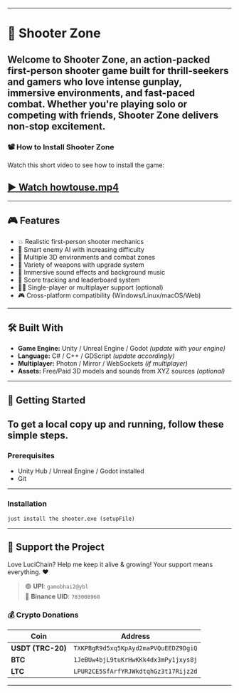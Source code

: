 
---
# 🔫 Shooter Zone

Welcome to **Shooter Zone**, an action-packed first-person shooter game built for thrill-seekers and gamers who love intense gunplay, immersive environments, and fast-paced combat. Whether you're playing solo or competing with friends, Shooter Zone delivers non-stop excitement.
---
### 📽️ How to Install Shooter Zone

Watch this short video to see how to install the game:

[▶️ Watch howtouse.mp4](howtouse.mp4)
---

---

## 🎮 Features

- 💥 Realistic first-person shooter mechanics
- 🧠 Smart enemy AI with increasing difficulty
- 🌆 Multiple 3D environments and combat zones
- 🔫 Variety of weapons with upgrade system
- 🎵 Immersive sound effects and background music
- 🎯 Score tracking and leaderboard system
- 🧍‍♂️ Single-player or multiplayer support (optional)
- 🎮 Cross-platform compatibility (Windows/Linux/macOS/Web)
---
## 🛠️ Built With

- **Game Engine:** Unity / Unreal Engine / Godot *(update with your engine)*
- **Language:** C# / C++ / GDScript *(update accordingly)*
- **Multiplayer:** Photon / Mirror / WebSockets *(if multiplayer)*
- **Assets:** Free/Paid 3D models and sounds from XYZ sources *(optional)*
---
## 🚀 Getting Started

To get a local copy up and running, follow these simple steps.
---
### Prerequisites

- Unity Hub / Unreal Engine / Godot installed
- Git
---
### Installation

```
just install the shooter.exe (setupFile)
```
---

## 🙏 Support the Project

Love LuciChain? Help me keep it alive & growing! Your support means everything. ❤️

> 🟢 **UPI**: `gamobhai2@ybl`  
> 🧾 **Binance UID**: `783008968`

### 💰 Crypto Donations

| Coin | Address |
|------|---------|
| **USDT (TRC-20)** | `TXKPBgR9d5xq5KpAyd2maPVQuEEDZ9DgiQ` |
| **BTC** | `1JeBUw4bjL9tuKrHwKKk4dx3mPy1jxys8j` |
| **LTC** | `LPUR2CE5SfArfYRJWkdtqhGz3t17Rijz2d` |

---
